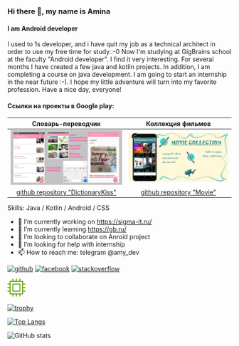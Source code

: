 ### Hi there 👋, my name is Amina
#### I am Android developer

I used to 1s developer, and i have quit my job as a technical architect in order to use my free time for study.:-0 Now I'm studying at GigBrains school at the faculty "Android developer". I find it very interesting. For several months I have created a few java and kotlin projects. In addition, I am completing a course on java development. I am going to start an internship in the near future :-). I hope my little adventure will turn into my favorite profession. Have a nice day, everyone!

#### Ссылки на проекты в Google play:
| Словарь-переводчик | Коллекция фильмов|
|:--------------------------------:|:--------------------------------:|
|[![dictionary kiss](https://github.com/Amina1000/DictionaryKiss/blob/release/baner_dictionary_kiss.png)](https://play.google.com/store/apps/details?id=com.cocos.develop.dictionarykiss)|[![movie collection](https://github.com/Amina1000/Movie/blob/lesson12/baner1.png)](https://play.google.com/store/apps/details?id=com.cocos.ammymovie)|
|[github repository "DictionaryKiss"](https://github.com/Amina1000/DictionaryKiss)|[github repository "Movie"](https://github.com/Amina1000/Movie)|

Skills: Java / Kotlin / Android / CSS

- 🔭 I’m currently working on https://sigma-it.ru/ 
- 🌱 I’m currently learning https://gb.ru/ 
- 👯 I’m looking to collaborate on Anroid project 
- 🤔 I’m looking for help with internship 
- 📫 How to reach me: telegram @amy_dev 


[<img src='https://cdn.jsdelivr.net/npm/simple-icons@3.0.1/icons/github.svg' alt='github' height='40'>](https://github.com/amina1000)  [<img src='https://cdn.jsdelivr.net/npm/simple-icons@3.0.1/icons/facebook.svg' alt='facebook' height='40'>](https://www.facebook.com/ammy.developer)  [<img src='https://cdn.jsdelivr.net/npm/simple-icons@3.0.1/icons/stackoverflow.svg' alt='stackoverflow' height='40'>](https://stackoverflow.com/users/16683354)  

<a href='https://docs.github.com/en/developers'><img src='https://raw.githubusercontent.com/acervenky/animated-github-badges/master/assets/devbadge.gif' width='40' height='40'></a> 

[![trophy](https://github-profile-trophy.vercel.app/?username=amina1000)](https://github.com/ryo-ma/github-profile-trophy)

[![Top Langs](https://github-readme-stats.vercel.app/api/top-langs/?username=amina1000)](https://github.com/anuraghazra/github-readme-stats)

![GitHub stats](https://github-readme-stats.vercel.app/api?username=amina1000&show_icons=true)  
